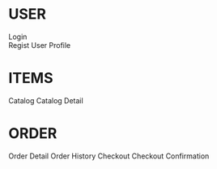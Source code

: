 USER
======
Login          
Regist
User Profile



ITEMS
======
Catalog
Catalog Detail

ORDER
========
Order Detail
Order History
Checkout
Checkout Confirmation

